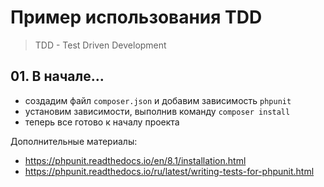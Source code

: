 # Пример использования TDD

> TDD - Test Driven Development

## 01. В начале...

- создадим файл `composer.json` и добавим зависимость `phpunit`
- установим зависимости, выполнив команду `composer install`
- теперь все готово к началу проекта

Дополнительные материалы:
- https://phpunit.readthedocs.io/en/8.1/installation.html
- https://phpunit.readthedocs.io/ru/latest/writing-tests-for-phpunit.html
